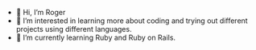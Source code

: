 - 👋 Hi, I’m Roger
- 👀 I’m interested in learning more about coding and trying out different projects using different languages.
- 🌱 I’m currently learning Ruby and Ruby on Rails.
